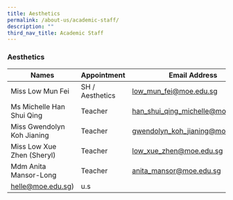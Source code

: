```yaml
---
title: Aesthetics
permalink: /about-us/academic-staff/
description: ""
third_nav_title: Academic Staff
---
```

### **Aesthetics**

| Names | Appointment |  Email Address |
|---|---|---|
| Miss Low Mun Fei | SH / Aesthetics | [low_mun_fei@moe.edu.sg](mailto:low_mun_fei@moe.edu.sg) |
| Ms Michelle Han Shui Qing | Teacher | [han_shui_qing_michelle@moe.edu.sg](mailto:han_shui_qing_michelle@moe.edu.sg) |
| Miss Gwendolyn Koh Jianing | Teacher | [gwendolyn_koh_jianing@moe.edu.sg](mailto:gwendolyn_koh_jianing@moe.edu.sg) |
| Miss Low Xue Zhen (Sheryl) | Teacher | [low_xue_zhen@moe.edu.sg](mailto:low_xue_zhen@moe.edu.sg) |
| Mdm Anita Mansor-Long | Teacher | [anita_mansor@moe.edu.sg](mailto:anita_mansor@moe.edu.sg) |
|helle@moe.edu.sg)|u.s|